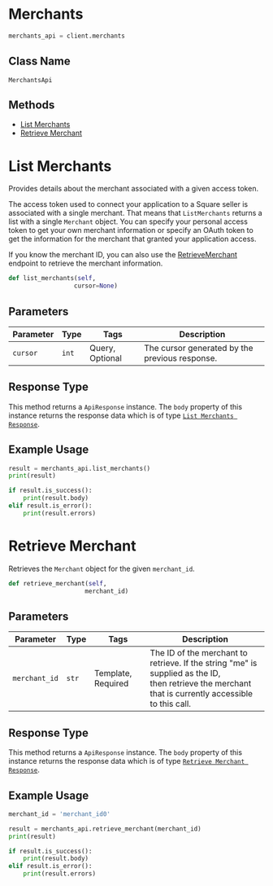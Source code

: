 # Merchants

```python
merchants_api = client.merchants
```

## Class Name

`MerchantsApi`

## Methods

* [List Merchants](../../doc/api/merchants.md#list-merchants)
* [Retrieve Merchant](../../doc/api/merchants.md#retrieve-merchant)


# List Merchants

Provides details about the merchant associated with a given access token.

The access token used to connect your application to a Square seller is associated
with a single merchant. That means that `ListMerchants` returns a list
with a single `Merchant` object. You can specify your personal access token
to get your own merchant information or specify an OAuth token to get the
information for the merchant that granted your application access.

If you know the merchant ID, you can also use the [RetrieveMerchant](../../doc/api/merchants.md#retrieve-merchant)
endpoint to retrieve the merchant information.

```python
def list_merchants(self,
                  cursor=None)
```

## Parameters

| Parameter | Type | Tags | Description |
|  --- | --- | --- | --- |
| `cursor` | `int` | Query, Optional | The cursor generated by the previous response. |

## Response Type

This method returns a `ApiResponse` instance. The `body` property of this instance returns the response data which is of type [`List Merchants Response`](../../doc/models/list-merchants-response.md).

## Example Usage

```python
result = merchants_api.list_merchants()
print(result)

if result.is_success():
    print(result.body)
elif result.is_error():
    print(result.errors)
```


# Retrieve Merchant

Retrieves the `Merchant` object for the given `merchant_id`.

```python
def retrieve_merchant(self,
                     merchant_id)
```

## Parameters

| Parameter | Type | Tags | Description |
|  --- | --- | --- | --- |
| `merchant_id` | `str` | Template, Required | The ID of the merchant to retrieve. If the string "me" is supplied as the ID,<br>then retrieve the merchant that is currently accessible to this call. |

## Response Type

This method returns a `ApiResponse` instance. The `body` property of this instance returns the response data which is of type [`Retrieve Merchant Response`](../../doc/models/retrieve-merchant-response.md).

## Example Usage

```python
merchant_id = 'merchant_id0'

result = merchants_api.retrieve_merchant(merchant_id)
print(result)

if result.is_success():
    print(result.body)
elif result.is_error():
    print(result.errors)
```

